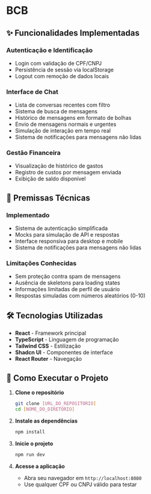 # BCB

## ✨ Funcionalidades Implementadas

### Autenticação e Identificação

- Login com validação de CPF/CNPJ
- Persistência de sessão via localStorage
- Logout com remoção de dados locais

### Interface de Chat

- Lista de conversas recentes com filtro
- Sistema de busca de mensagens
- Histórico de mensagens em formato de bolhas
- Envio de mensagens normais e urgentes
- Simulação de interação em tempo real
- Sistema de notificações para mensagens não lidas

### Gestão Financeira

- Visualização de histórico de gastos
- Registro de custos por mensagem enviada
- Exibição de saldo disponível

## 🔧 Premissas Técnicas

### Implementado

- Sistema de autenticação simplificada
- Mocks para simulação de API e respostas
- Interface responsiva para desktop e mobile
- Sistema de notificações para mensagens não lidas

### Limitações Conhecidas

- Sem proteção contra spam de mensagens
- Ausência de skeletons para loading states
- Informações limitadas de perfil de usuário
- Respostas simuladas com números aleatórios (0-10)

## 🛠️ Tecnologias Utilizadas

- **React** - Framework principal
- **TypeScript** - Linguagem de programação
- **Tailwind CSS** - Estilização
- **Shadcn UI** - Componentes de interface
- **React Router** - Navegação

## 🚀 Como Executar o Projeto

1. **Clone o repositório**

   ```bash
   git clone [URL_DO_REPOSITORIO]
   cd [NOME_DO_DIRETORIO]
   ```

2. **Instale as dependências**

   ```bash
   npm install
   ```

3. **Inicie o projeto**

   ```bash
   npm run dev
   ```

4. **Acesse a aplicação**
   - Abra seu navegador em `http://localhost:8080`
   - Use qualquer CPF ou CNPJ válido para testar
